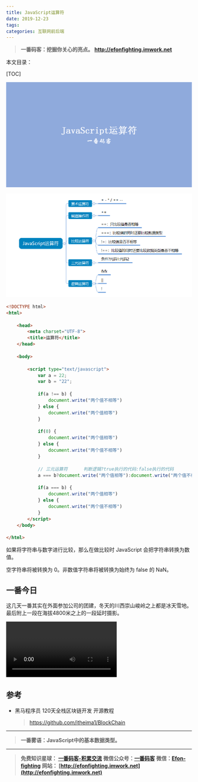 ```yaml
---
title: JavaScript运算符
date: 2019-12-23
tags: 
categories: 互联网前后端
---
```


> **一番码客：挖掘你关心的亮点。**
> **http://efonfighting.imwork.net**

本文目录：

[TOC]

![image-20191223072058823](2019-12-23-JavaScript运算符/image-20191223072058823.png)

<!--more-->

![image-20191223072831302](2019-12-23-JavaScript运算符/image-20191223072831302.png)

```html
<!DOCTYPE html>
<html>

	<head>
		<meta charset="UTF-8">
		<title>运算符</title>
	</head>

	<body>

		<script type="text/javascript">
			var a = 22;
			var b = "22";

			if(a !== b) {
				document.write("两个值不相等")
			} else {
				document.write("两个值相等")
			}

			if(0) {
				document.write("两个值相等")
			} else {
				document.write("两个值不相等")
			}

			// 三元运算符      判断逻辑?true执行的代码:false执行的代码
			a === b?document.write("两个值相等"):document.write("两个值不相等");

			if(a === b) {
				document.write("两个值相等")
			} else {
				document.write("两个值不相等")
			}
		</script>
	</body>

</html>
```

如果将字符串与数字进行比较，那么在做比较时 JavaScript 会把字符串转换为数值。

空字符串将被转换为 0。非数值字符串将被转换为始终为 false 的 NaN。

## 一番今日

这几天一番其实在外面参加公司的团建，冬天的川西崇山峻岭之上都是冰天雪地。最后附上一段在海拔4800米之上的一段延时摄影。

<video src="2019-12-23-JavaScript运算符/chuanxi.mp4" controls="controls">
</video>



## 参考

* 黑马程序员 120天全栈区块链开发 开源教程

  > https://github.com/itheima1/BlockChain
  

----

> **一番雾语：JavaScript中的基本数据类型。**

----------

> **免费知识星球： [一番码客-积累交流](http://efonfighting.imwork.net/efonmark-blog/%E7%AE%80%E4%BB%8B/zhishixingqiu1.png)**
> **微信公众号：[一番码客](http://efonfighting.imwork.net/efonmark-blog/%E7%AE%80%E4%BB%8B/guanzhu_1.jpg)**
> **微信：[Efon-fighting](http://efonfighting.imwork.net/efonmark-blog/%E7%AE%80%E4%BB%8B/weixin.jpg)**
> **网站： [http://efonfighting.imwork.net](http://efonfighting.imwork.net)**